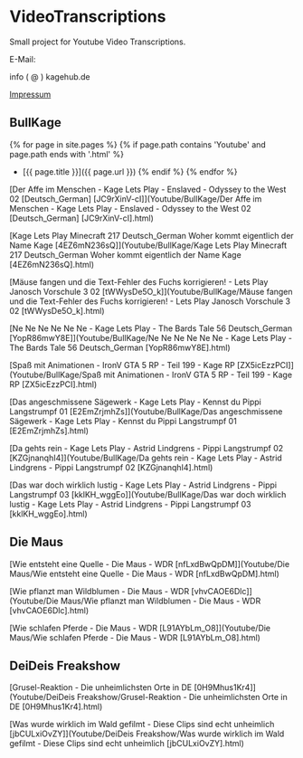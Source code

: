 # VideoTranscriptions

Small project for Youtube Video Transcriptions.


E-Mail:

info ( @ ) kagehub.de

[Impressum](Imprint.html)

## BullKage

{% for page in site.pages %}
  {% if page.path contains 'Youtube' and page.path ends with '.html' %}
  * [{{ page.title }}]({{ page.url }})
  {% endif %}
{% endfor %}

[Der Affe im Menschen - Kage Lets Play - Enslaved - Odyssey to the West 02 [Deutsch_German] [JC9rXinV-cI]](Youtube/BullKage/Der Affe im Menschen - Kage Lets Play - Enslaved - 
Odyssey to the West 02 [Deutsch_German] [JC9rXinV-cI].html)

[Kage Lets Play Minecraft 217 Deutsch_German Woher kommt eigentlich der Name Kage [4EZ6mN236sQ]](Youtube/BullKage/Kage Lets Play Minecraft 217 Deutsch_German Woher kommt eigentlich der Name Kage [4EZ6mN236sQ].html)

[Mäuse fangen und die Text-Fehler des Fuchs korrigieren! - Lets Play Janosch Vorschule 3 02 [tWWysDe5O_k]](Youtube/BullKage/Mäuse fangen und die Text-Fehler des Fuchs korrigieren! - Lets Play Janosch Vorschule 3 02 [tWWysDe5O_k].html)

[Ne Ne Ne Ne Ne Ne - Kage Lets Play - The Bards Tale 56 Deutsch_German [YopR86mwY8E]](Youtube/BullKage/Ne Ne Ne Ne Ne Ne - Kage Lets Play - The Bards Tale 56 Deutsch_German [YopR86mwY8E].html)

[Spaß mit Animationen - IronV GTA 5 RP - Teil 199 - Kage RP [ZX5icEzzPCI]](Youtube/BullKage/Spaß mit Animationen - IronV GTA 5 RP - Teil 199 - Kage RP [ZX5icEzzPCI].html)

[Das angeschmissene Sägewerk - Kage Lets Play - Kennst du Pippi Langstrumpf 01 [E2EmZrjmhZs]](Youtube/BullKage/Das angeschmissene Sägewerk - Kage Lets Play - Kennst du Pippi Langstrumpf 01 [E2EmZrjmhZs].html)

[Da gehts rein - Kage Lets Play - Astrid Lindgrens - Pippi Langstrumpf 02 [KZGjnanqhI4]](Youtube/BullKage/Da gehts rein - Kage Lets Play - Astrid Lindgrens - Pippi Langstrumpf 02 [KZGjnanqhI4].html)

[Das war doch wirklich lustig - Kage Lets Play - Astrid Lindgrens - Pippi Langstrumpf 03 [kklKH_wggEo]](Youtube/BullKage/Das war doch wirklich lustig - Kage Lets Play - Astrid Lindgrens - Pippi Langstrumpf 03 [kklKH_wggEo].html)



## Die Maus

[Wie entsteht eine Quelle - Die Maus - WDR [nfLxdBwQpDM]](Youtube/Die Maus/Wie entsteht eine Quelle - Die Maus - WDR [nfLxdBwQpDM].html)

[Wie pflanzt man Wildblumen - Die Maus - WDR [vhvCAOE6Dlc]](Youtube/Die Maus/Wie pflanzt man Wildblumen - Die Maus - WDR [vhvCAOE6Dlc].html)

[Wie schlafen Pferde - Die Maus - WDR [L91AYbLm_O8]](Youtube/Die Maus/Wie schlafen Pferde - Die Maus - WDR [L91AYbLm_O8].html)

## DeiDeis Freakshow

[Grusel-Reaktion - Die unheimlichsten Orte in DE [0H9Mhus1Kr4]](Youtube/DeiDeis Freakshow/Grusel-Reaktion - Die unheimlichsten Orte in DE [0H9Mhus1Kr4].html)

[Was wurde wirklich im Wald gefilmt - Diese Clips sind echt unheimlich [jbCULxiOvZY]](Youtube/DeiDeis Freakshow/Was wurde wirklich im Wald gefilmt - Diese Clips sind echt unheimlich [jbCULxiOvZY].html)